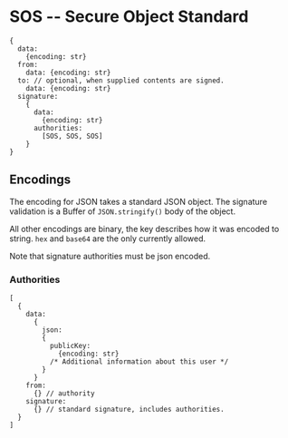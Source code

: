 # SOS -- Secure Object Standard

```
{
  data:
    {encoding: str}
  from:
    data: {encoding: str}
  to: // optional, when supplied contents are signed.
    data: {encoding: str}
  signature:
    {
      data:
        {encoding: str}
      authorities:
        [SOS, SOS, SOS]
    }
}
```

## Encodings

The encoding for JSON takes a standard JSON object. The signature
validation is a Buffer of `JSON.stringify()` body of the object.

All other encodings are binary, the key describes how it was encoded to
string. `hex` and `base64` are the only currently allowed.

Note that signature authorities must be json encoded.

### Authorities

```
[
  {
    data:
      {
        json:
        {
          publicKey:
            {encoding: str}
          /* Additional information about this user */
        }
      }
    from:
      {} // authority
    signature:
      {} // standard signature, includes authorities.
  }
]
```

